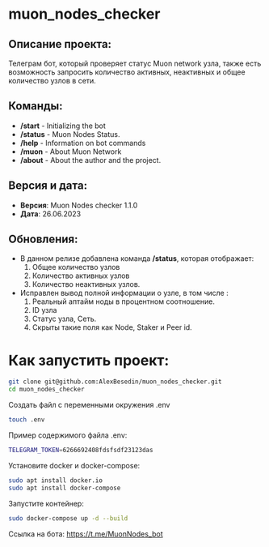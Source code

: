 # muon_nodes_checker
## Описание проекта:
Телеграм бот, который проверяет статус Muon network узла, также есть возможность запросить количество активных, неактивных и общее количество узлов в сети.

## Команды:
- **/start** - Initializing the bot
- **/status** - Muon Nodes Status.
- **/help** - Information on bot commands
- **/muon** - About Muon Network
- **/about** - About the author and the project.


## Версия и дата:
- **Версия**: Muon Nodes checker 1.1.0
- **Дата**: 26.06.2023

## Обновления:

- В данном релизе добавлена команда **/status**, которая отображает:
	1. Общее количество узлов
	2. Количество активных узлов 
	3. Количество неактивных узлов. 
- Исправлен вывод полной информации о узле, в том числе :
	1. Реальный аптайм ноды в процентном соотношение. 
	2. ID узла
	3. Статус узла, Сеть.
	4. Скрыты такие поля как Node, Staker и Peer id.


# Как запустить проект:

```sh
git clone git@github.com:AlexBesedin/muon_nodes_checker.git
cd muon_nodes_checker
```
Создать файл с переменными окружения .env
```sh
touch .env
```
Пример содержимого файла .env:
```sh
TELEGRAM_TOKEN=6266692408fdsfsdf23123das
```
Установите docker и docker-compose:
```sh
sudo apt install docker.io 
sudo apt install docker-compose
```
Запустите контейнер:
```sh
sudo docker-compose up -d --build

```

Ссылка на бота: https://t.me/MuonNodes_bot
